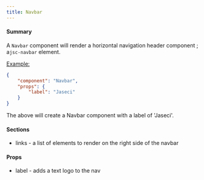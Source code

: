 ```yaml
---
title: Navbar
---
```


#### Summary

A `Navbar` component will render a horizontal navigation header component ; a`jsc-navbar` element.

<u>Example:</u>

```JSON
{
	"component": "Navbar",
	"props": {
		"label": "Jaseci"
	}
}
```

The above will create a Navbar component with a label of 'Jaseci'.

#### Sections

- links - a list of elements to render on the right side of the navbar

#### Props

- label - adds a text logo to the nav
